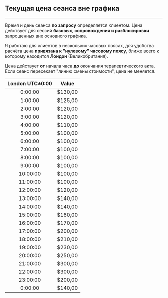 ## Текущая цена сеанса вне графика
---
Время и день сеанса **по запросу** определяется клиентом. Цена действует для сессий **базовых, сопровождения и разблокировки** запрошенных вне основного графика.

Я работаю для клиентов в нескольких часовых поясах, для удобства расчёта цена **привязана к "нулевому" часовому поясу**, ближе всего к которому находится **Лондон** (Великобритания).

Цена действует **от** начала часа **до** окончания терапевтического акта. Если сеанс пересекает "линию смены стоимости", цена не меняется.

|London UTC±0:00|Value|	
|:----:|----|
|0:00:00|	$130,00|
|1:00:00|	$125,00
|2:00:00|	$120,00
|3:00:00|	$120,00
|4:00:00|	$110,00
|5:00:00|	$100,00
|6:00:00|	$100,00
|7:00:00|	$100,00
|8:00:00|	$100,00
|9:00:00|	$100,00
|10:00:00|	$100,00
|11:00:00|	$100,00
|12:00:00|	$120,00
|13:00:00|	$140,00
|14:00:00|	$140,00
|15:00:00|	$160,00
|16:00:00|	$170,00
|17:00:00|	$200,00
|18:00:00|	$210,00
|19:00:00|	$230,00
|20:00:00|	$250,00
|21:00:00|	$300,00
|22:00:00|	$300,00
|23:00:00|	$200,00
|0:00:00|	$140,00
